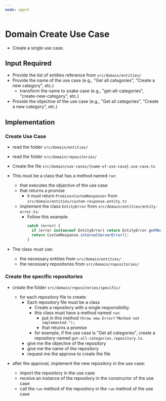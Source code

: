 ```yaml
---
mode: agent
---
```


# Domain Create Use Case

- Create a single use case.

## Input Required

- Provide the list of entities reference from `src/domain/entities/`
- Provide the name of the use case (e.g., "Get all categories", "Create a new category", etc.)
  - transform the name to snake case (e.g., "get-all-categories", "create-new-category", etc.)
- Provide the objective of the use case (e.g., "Get all categories", "Create a new category", etc.)

## Implementation

### Create Use Case

- read the folder `src/domain/entities/`
- read the folder `src/domain/repositories/`

- Create the file `src/domain/use-cases/{name-of-use-case}.use-case.ts`
- This must be a class that has a method named `run`:
  - that executes the objective of the use case
  - that returns a promise
    - it must return `Promise<CustomResponse>` from `src/domain/entities/custom-response.entity.ts`
  - implement the class `EntityError` from `src/domain/entities/entity-error.ts`:
    - Follow this example:
      ```typescript
      catch (error) {
        if (error instanceof EntityError) return EntityError.getMessage(error);
        return CustomResponse.internalServerError();
      }
      ```
- The class must use:
  - the necessary entities from `src/domain/entities/`
  - the necessary repositories from `src/domain/repositories/`

### Create the specific repositories

- create the folder `src/domain/repositories/specific/`

  - for each repository file to create:
    - Each repository file must be a class
      - Create a repository with a single responsibility.
      - this class must have a method named `run`:
        - put in this method `throw new Error("Method not implemented.");`
        - that returns a promise
      - for example, if the use case is "Get all categories", create a repository named `get-all-categories.repository.ts`.
    - give me the objective of the repository
    - give me the name of the repository
    - request me the approve to create the file

- after the approval, implement the new repository in the use case:
  - import the repository in the use case
  - receive an instance of the repository in the constructor of the use case
  - call the `run` method of the repository in the `run` method of the use case
